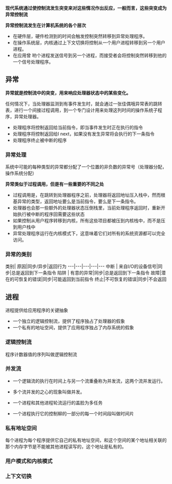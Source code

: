 **现代系统通过使控制流发生突变来对这些情况作出反应，一般而言，这些突变成为异常控制流**

**异常控制流发生在计算机系统的各个层次**
- 在硬件层，硬件检测到的时间会触发控制突然转移到异常处理程序。
- 在操作系统层，内核通过上下文切换将控制从一个用户进程转移到另一个用户进程。
- 在应用曾 哟个进程发送信号到另一个进程，而接受者会将控制突然转移到他的一个信号处理程序。


## 异常

**异常就是控制流中的突变，用来响应处理器状态中的某些变化。**

任何情况下，当处理器监测到有事件发生时，就会通过一张佳偶哦异常表的跳转表，进行一个间接过程调用，到一个专门设计用来处理这列时间的操作系统子程序，异常处理器。
- 处理程序将控制返回给当前指令，即当事件发生时正在执行的指令
- 处理程序将控制返回给I next，如果没有发生异常将会执行的下一条指令
- 处理程序终止被中断的程序
### 异常处理

系统中可能的每种类型的异常都分配了一个位置的非负数的异常号（处理器分配，操作系统分配）

**异常类似于过程调用，但是有一些重要的不同之处**

- 过程调用是，在跳转到处理器程序之前，处理器将返回地址压入栈中，然而根基异常的类型，返回地址要么是当前指令，要么是下一条指令。
- 处理器也会那一些额外的处理器状态压倒栈里，当前处理程序返回时，重新开始执行被中断的程序回需要这些状态
- 如果控制从用户程序转移到内核，所有这些项目都被压到内核栈中，而不是压到用户栈中
- 异常处理程序运行在内核模式下，这意味着它们对所有的系统资源都可以完全访问。


### 异常的类别


类别| 原因|同步/异步|返回行为
---|---|---|---|---
中断 | 来自I/O的设备信号|同步|总是返回到下一条指令
陷阱 | 有意的异常|同步|总是返回到下一条指令
故障|潜在的可恢复的错误|同步|可能返回到当前指令
终止|不可恢复的错误|同步|不会返回

## 进程

进程提供给应用程序的关键抽象
- 一个独立的逻辑控制流，提供了程序独占了处理器的假象
- 一个私有的地址空间，提供了应用程序独占了内存系统的假象

### 逻辑控制流
程序计数器值的序列叫做逻辑控制流
### 并发流


- 一个逻辑流的执行在时间上与另一个流重叠称为并发流，这两个流并发运行。

- 多个流并发的之心的现象叫做并发。
- 一个进程和其他进程轮流运行的盖脸为多任务
- 一个进程执行它的控制柳的一部分的每一个时间段叫做时间片

### 私有地址空间

每个进程为每个程序提供它自己的私有地址空间，和这个空间的某个地址相关联的那个内存字节是不能被其他进程读写的，这个地址是私有的。
### 用户模式和内核模式


### 上下文切换